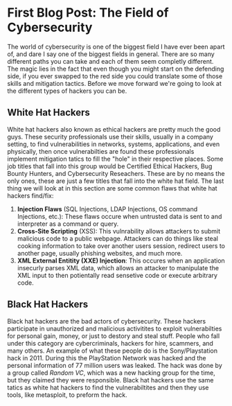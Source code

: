 # First Blog Post: The Field of Cybersecurity
The world of cybersecurity is one of the biggest field I have ever been apart of, and dare I say one of the biggest fields in general.
There are so many different paths you can take and each of them seem completly different. The magic lies in the fact that even though you might start on the defending side, if you ever swapped to the red side you could translate some of those skills and mitigation tactics. Before we move forward we're going to look at the different types of hackers you can be.
## White Hat Hackers
White hat hackers also known as ethical hackers are pretty much the good guys. These security professionals use their skills, usually in a company setting, to find vulnerabilities in networks, systems, applications, and even
physically, then once vulnerabilties are found these professionals implement mitigation tatics to fill the "hole" in their respective places. Some job titles that fall into this group would be Certified Ethical Hackers, Bug Bounty Hunters, and Cybersecurity Reseachers. These are by no means the only ones, these are just a few titles that fall into the white hat field. The last thing we will look at in this section are some common flaws that white hat hackers find/fix:
1. **Injection Flaws** (SQL Injections, LDAP Injections, OS command Injections, etc.): These flaws occure when untrusted data is sent to and interpreter as a command or query.
2. **Cross-Site Scripting** (XSS): This vulnrability allows attackers to submit malicious code to a public webpage. Attackers can do things like steal cooking information to take over another users session, redirect users to another page, usually phishing websites, and much more.
3. **XML External Entitity (XXE) Injection**: This occures when an application insecurly parses XML data, which allows an attacker to manipulate the XML input to then potientally read sensetive code or execute arbitrary code.
## Black Hat Hackers
Black hat hackers are the bad actors of cybersecurity. These hackers participate in unauthorized and malicious activitites to exploit vulnerabilties for personal gain, money, or just to destory and steal stuff. People who fall under this category are cybercriminals, hackers for hire, scammers, and many others. An example of what these people do is the Sony/Playstation hack in 2011. During this the PlayStation Network was hacked and the personal information of 77 million users was leaked. The hack was done by a group called *Random VC*, which was a new hacking group for the time, but they claimed they were responsible. Black hat hackers use the same tatics as white hat hackers to find the vulnerabiltites and then they use tools, like metasploit, to preform the hack.
